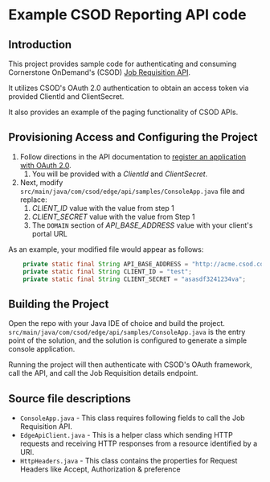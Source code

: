 # Example CSOD Reporting API code

## Introduction

This project provides sample code for authenticating and consuming Cornerstone OnDemand's (CSOD) [Job Requisition API](https://apiexplorer.csod.com/apiconnectorweb/apiexplorer#/apidoc/7f1beda8-ec8a-41ad-a615-417d27d8e568).

It utilizes CSOD's OAuth 2.0 authentication to obtain an access token via provided ClientId and ClientSecret.

It also provides an example of the paging functionality of CSOD APIs.

## Provisioning Access and Configuring the Project

1. Follow directions in the API documentation to [register an application with OAuth 2.0](https://apiexplorer.csod.com/apiconnectorweb/apiexplorer#/info).
    1. You will be provided with a *ClientId* and *ClientSecret*.
1. Next, modify `src/main/java/com/csod/edge/api/samples/ConsoleApp.java` file and replace:
    1. *CLIENT_ID* value with the value from step 1
    1. *CLIENT_SECRET* value with the value from Step 1
    1. The `DOMAIN` section of *API_BASE_ADDRESS* value with your client's portal URL

As an example, your modified file would appear as follows:

```java
    private static final String API_BASE_ADDRESS = "http://acme.csod.com:81";
    private static final String CLIENT_ID = "test";
    private static final String CLIENT_SECRET = "asasdf3241234va";
```

## Building the Project

Open the repo with your Java IDE of choice and build the project.  `src/main/java/com/csod/edge/api/samples/ConsoleApp.java` is the entry point of the solution, and the solution is configured to generate a simple console application.

Running the project will then authenticate with CSOD's OAuth framework, call the API, and call the Job Requisition details endpoint.

## Source file descriptions

* `ConsoleApp.java` - This class requires following fields to call the Job Requisition API.
* `EdgeApiClient.java` - This is a helper class which sending HTTP requests and receiving HTTP responses from a resource identified by a URI.
* `HttpHeaders.java` - This class contains the properties for Request Headers like Accept, Authorization & preference
